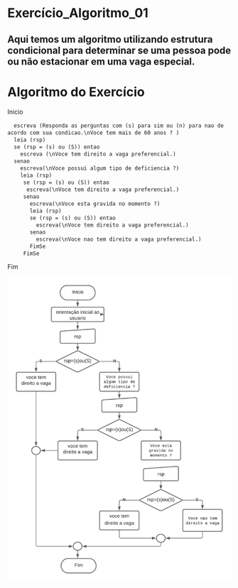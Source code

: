 # Exercício_Algoritmo_01

## Aqui temos um algoritmo utilizando estrutura condicional para determinar se uma pessoa pode ou não estacionar em uma vaga especial.

# Algoritmo do Exercício

Inicio 
      
      
      escreva (Responda as perguntas com (s) para sim ou (n) para nao de acordo com sua condicao.\nVoce tem mais de 60 anos ? )
      leia (rsp) 
      se (rsp = (s) ou (S)) entao
        escreva (\nVoce tem direito a vaga preferencial.)
      senao
        escreva(\nVoce possui algum tipo de deficiencia ?)
        leia (rsp) 
         se (rsp = (s) ou (S)) entao
          escreva(\nVoce tem direito a vaga preferencial.)
         senao
           escreva(\nVoce esta gravida no momento ?)
           leia (rsp)
           se (rsp = (s) ou (S)) entao
             escreva(\nVoce tem direito a vaga preferencial.)
           senao 
             escreva(\nVoce nao tem direito a vaga preferencial.)
           FimSe
         FimSe 

Fim           
        
     
  
![fluxograma](https://github.com/Feliciano-tech/Atividade_Estrutura_Condicional_01/blob/main/Fluxograma_atividade_01.png) 
                      
        
   
 
  



